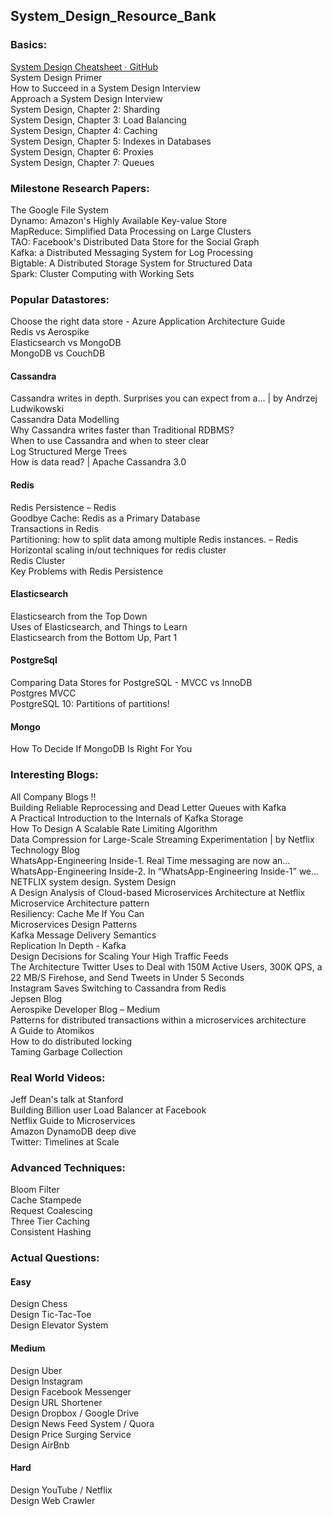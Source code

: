 ## System_Design_Resource_Bank

### Basics:
[System Design Cheatsheet · GitHub](https://gist.github.com/vasanthk/485d1c25737e8e72759f)
</br>
System Design Primer
</br>
How to Succeed in a System Design Interview
</br>
Approach a System Design Interview
</br>
System Design, Chapter 2: Sharding
</br>
System Design, Chapter 3: Load Balancing
</br>
System Design, Chapter 4: Caching
</br>
System Design, Chapter 5: Indexes in Databases
</br>
System Design, Chapter 6: Proxies
</br>
System Design, Chapter 7: Queues
</br>

### Milestone Research Papers:
The Google File System
</br>
Dynamo: Amazon's Highly Available Key-value Store
</br>
MapReduce: Simplified Data Processing on Large Clusters
</br>
TAO: Facebook's Distributed Data Store for the Social Graph
</br>
Kafka: a Distributed Messaging System for Log Processing
</br>
Bigtable: A Distributed Storage System for Structured Data
</br>
Spark: Cluster Computing with Working Sets


### Popular Datastores:
Choose the right data store - Azure Application Architecture Guide
</br>
Redis vs Aerospike
</br>
Elasticsearch vs MongoDB
</br>
MongoDB vs CouchDB

#### Cassandra
Cassandra writes in depth. Surprises you can expect from a… | by Andrzej Ludwikowski
</br>
Cassandra Data Modelling
</br>
Why Cassandra writes faster than Traditional RDBMS?
</br>
When to use Cassandra and when to steer clear
</br>
Log Structured Merge Trees
</br>
How is data read? | Apache Cassandra 3.0


#### Redis
Redis Persistence – Redis
</br>
Goodbye Cache: Redis as a Primary Database
</br>
Transactions in Redis
</br>
Partitioning: how to split data among multiple Redis instances. – Redis
</br>
Horizontal scaling in/out techniques for redis cluster
</br>
Redis Cluster
</br>
Key Problems with Redis Persistence

#### Elasticsearch
Elasticsearch from the Top Down
</br>
Uses of Elasticsearch, and Things to Learn
</br>
Elasticsearch from the Bottom Up, Part 1
</br>

#### PostgreSql
Comparing Data Stores for PostgreSQL - MVCC vs InnoDB
</br>
Postgres MVCC
</br>
PostgreSQL 10: Partitions of partitions!

#### Mongo
How To Decide If MongoDB Is Right For You


### Interesting Blogs:
All Company Blogs !!
</br>
Building Reliable Reprocessing and Dead Letter Queues with Kafka
</br>
A Practical Introduction to the Internals of Kafka Storage
</br>
How To Design A Scalable Rate Limiting Algorithm
</br>
Data Compression for Large-Scale Streaming Experimentation | by Netflix Technology Blog
</br>
WhatsApp-Engineering Inside-1. Real Time messaging are now an…
</br>
WhatsApp-Engineering Inside-2. In “WhatsApp-Engineering Inside-1” we…
</br>
NETFLIX system design. System Design
</br>
A Design Analysis of Cloud-based Microservices Architecture at Netflix
</br>
Microservice Architecture pattern
</br>
Resiliency: Cache Me If You Can
</br>
Microservices Design Patterns
</br>
Kafka Message Delivery Semantics
</br>
Replication In Depth - Kafka
</br>
Design Decisions for Scaling Your High Traffic Feeds
</br>
The Architecture Twitter Uses to Deal with 150M Active Users, 300K QPS, a 22 MB/S Firehose, and Send Tweets in Under 5 Seconds
</br>
Instagram Saves Switching to Cassandra from Redis
</br>
Jepsen Blog
</br>
Aerospike Developer Blog – Medium
</br>
Patterns for distributed transactions within a microservices architecture
</br>
A Guide to Atomikos
</br>
How to do distributed locking
</br>
Taming Garbage Collection


### Real World Videos:
Jeff Dean's talk at Stanford
</br>
Building Billion user Load Balancer at Facebook
</br>
Netflix Guide to Microservices
</br>
Amazon DynamoDB deep dive
</br>
Twitter: Timelines at Scale

### Advanced Techniques:
Bloom Filter
</br>
Cache Stampede
</br>
Request Coalescing
</br>
Three Tier Caching
</br>
Consistent Hashing


### Actual Questions:

#### Easy
Design Chess
</br>
Design Tic-Tac-Toe
</br>
Design Elevator System

#### Medium
Design Uber
</br>
Design Instagram
</br>
Design Facebook Messenger
</br>
Design URL Shortener
</br>
Design Dropbox / Google Drive
</br>
Design News Feed System / Quora
</br>
Design Price Surging Service
</br>
Design AirBnb

#### Hard
Design YouTube / Netflix
</br>
Design Web Crawler

